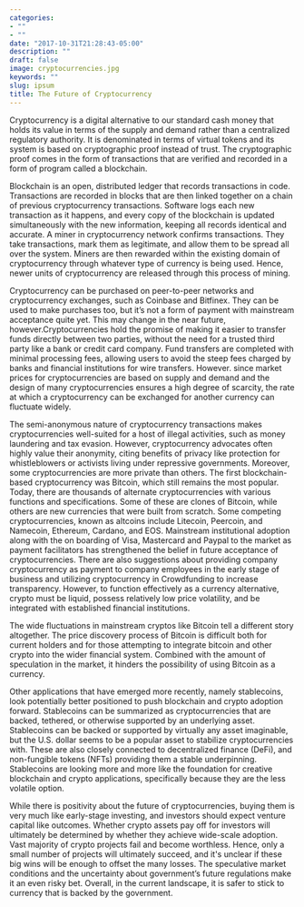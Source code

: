 ```yaml
---
categories:
- ""
- ""
date: "2017-10-31T21:28:43-05:00"
description: ""
draft: false
image: cryptocurrencies.jpg
keywords: ""
slug: ipsum
title: The Future of Cryptocurrency
---
```


Cryptocurrency is a digital alternative to our standard cash money that holds its value in terms of the supply and demand rather than a centralized regulatory authority. It is denominated in terms of virtual tokens and its system is based on cryptographic proof instead of trust. The cryptographic proof comes in the form of transactions that are verified and recorded in a form of program called a blockchain.

Blockchain is an open, distributed ledger that records transactions in code. Transactions are recorded in blocks that are then linked together on a chain of previous cryptocurrency transactions. Software logs each new transaction as it happens, and every copy of the blockchain is updated simultaneously with the new information, keeping all records identical and accurate. A miner in cryptocurrency network confirms transactions. They take transactions, mark them as legitimate, and allow them to be spread all over the system. Miners are then rewarded within the existing domain of cryptocurrency through whatever type of currency is being used. Hence, newer units of cryptocurrency are released through this process of mining.

Cryptocurrency can be purchased on peer-to-peer networks and cryptocurrency exchanges, such as Coinbase and Bitfinex. They can be used to make purchases too, but it’s not a form of payment with mainstream acceptance quite yet. This may change in the near future, however.Cryptocurrencies hold the promise of making it easier to transfer funds directly between two parties, without the need for a trusted third party like a bank or credit card company. Fund transfers are completed with minimal processing fees, allowing users to avoid the steep fees charged by banks and financial institutions for wire transfers. However. since market prices for cryptocurrencies are based on supply and demand and the design of many cryptocurrencies ensures a high degree of scarcity, the rate at which a cryptocurrency can be exchanged for another currency can fluctuate widely.

The semi-anonymous nature of cryptocurrency transactions makes cryptocurrencies well-suited for a host of illegal activities, such as money laundering and tax evasion. However, cryptocurrency advocates often highly value their anonymity, citing benefits of privacy like protection for whistleblowers or activists living under repressive governments. Moreover, some cryptocurrencies are more private than others. 
The first blockchain-based cryptocurrency was Bitcoin, which still remains the most popular. Today, there are thousands of alternate cryptocurrencies with various functions and specifications. Some of these are clones of Bitcoin, while others are new currencies that were built from scratch. Some competing cryptocurrencies, known as altcoins include Litecoin, Peercoin, and Namecoin, Ethereum, Cardano, and EOS.
Mainstream institutional adoption along with the on boarding of Visa, Mastercard and Paypal to the market as payment facilitators has strengthened the belief in future acceptance of cryptocurrencies. There are also suggestions about providing company cryptocurrency as payment to company employees in the early stage of business and utilizing cryptocurrency in Crowdfunding to increase transparency. However, to function effectively as a currency alternative, crypto must be liquid, possess relatively low price volatility, and be integrated with established financial institutions. 

The wide fluctuations in mainstream cryptos like Bitcoin tell a different story altogether. The price discovery process of Bitcoin is difficult both for current holders and for those attempting to integrate bitcoin and other crypto into the wider financial system. Combined with the amount of speculation in the market, it hinders the possibility of using Bitcoin as a currency. 

Other applications that have emerged more recently, namely stablecoins, look potentially better positioned to push blockchain and crypto adoption forward. Stablecoins can be summarized as cryptocurrencies that are backed, tethered, or otherwise supported by an underlying asset. Stablecoins can be backed or supported by virtually any asset imaginable, but the U.S. dollar seems to be a popular asset to stabilize cryptocurrencies with. These are also closely connected to decentralized finance (DeFi), and non-fungible tokens (NFTs) providing them a stable underpinning. Stablecoins are looking more and more like the foundation for creative blockchain and crypto applications, specifically because they are the less volatile option.

While there is positivity about the future of cryptocurrencies, buying them is very much like early-stage investing, and investors should expect venture capital like outcomes. Whether crypto assets pay off for investors will ultimately be determined by whether they achieve wide-scale adoption. Vast majority of crypto projects fail and become worthless. Hence, only a small number of projects will ultimately succeed, and it's unclear if these big wins will be enough to offset the many losses. The speculative market conditions and the uncertainty about government’s future regulations make it an even risky bet. Overall, in the current landscape, it is safer to stick to currency that is backed by the government.
